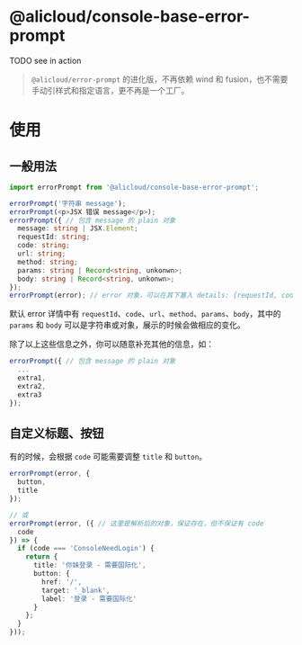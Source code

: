 @alicloud/console-base-error-prompt
====

TODO see in action

> `@alicloud/error-prompt` 的进化版，不再依赖 wind 和 fusion，也不需要手动引样式和指定语言，更不再是一个工厂。

# 使用

## 一般用法

```typescript
import errorPrompt from '@alicloud/console-base-error-prompt';

errorPrompt('字符串 message');
errorPrompt(<p>JSX 错误 message</p>);
errorPrompt({ // 包含 message 的 plain 对象
  message: string | JSX.Element;
  requestId: string;
  code: string;
  url: string;
  method: string;
  params: string | Record<string, unkonwn>;
  body: string | Record<string, unkonwn>;
});
errorPrompt(error); // error 对象，可以在其下塞入 details: {requestId, code, url, method, params, body}
```

默认 error 详情中有 `requestId`、`code`、`url`、`method`、`params`、`body`，其中的 `params` 和 `body` 可以是字符串或对象，展示的时候会做相应的变化。

除了以上这些信息之外，你可以随意补充其他的信息，如：

```typescript
errorPrompt({ // 包含 message 的 plain 对象
  ...
  extra1,
  extra2,
  extra3
});
```

## 自定义标题、按钮

有的时候，会根据 `code` 可能需要调整 `title` 和 `button`。

```typescript
errorPrompt(error, {
  button,
  title
});

// 或
errorPrompt(error, ({ // 这里是解析后的对象，保证存在，但不保证有 code
  code
}) => {
  if (code === 'ConsoleNeedLogin') {
    return {
      title: '你妹登录 - 需要国际化',
      button: {
        href: '/',
        target: '_blank',
        label: '登录 - 需要国际化'
      }
    };
  }
}));
```
